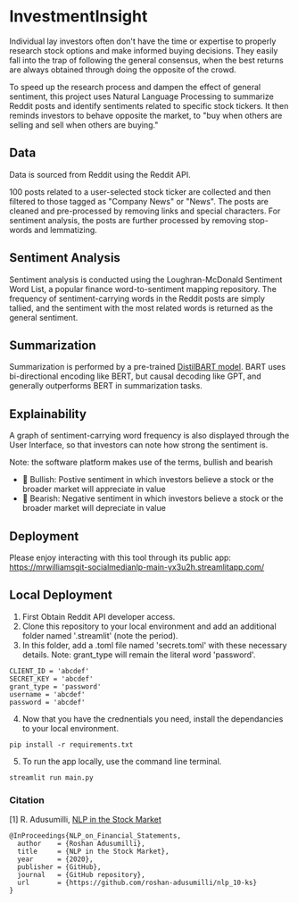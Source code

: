 # InvestmentInsight
Individual lay investors often don't have the time or expertise to properly research stock options and make informed buying decisions. They easily fall into the trap of following the general consensus, when the best returns are always obtained through doing the opposite of the crowd.

To speed up the research process and dampen the effect of general sentiment, this project uses Natural Language Processing to summarize Reddit posts and identify sentiments related to specific stock tickers. It then reminds investors to behave opposite  the market, to "buy when others are selling and sell when others are buying."

## Data
Data is sourced from Reddit using the Reddit API. 

100 posts related to a user-selected stock ticker are collected and then filtered to those tagged as "Company News" or "News". The posts are cleaned and pre-processed by removing links and special characters. For sentiment analysis, the posts are further processed by removing stop-words and lemmatizing.

## Sentiment Analysis
Sentiment analysis is conducted using the Loughran-McDonald Sentiment Word List, a popular finance word-to-sentiment mapping repository. The frequency of sentiment-carrying words in the Reddit posts are simply tallied, and the sentiment with the most related words is returned as the general sentiment. 

## Summarization
Summarization is performed by a pre-trained [DistilBART model](https://huggingface.co/sshleifer/distilbart-cnn-12-6). BART uses bi-directional encoding like BERT, but causal decoding like GPT​, and generally outperforms BERT in summarization tasks.

## Explainability
A graph of sentiment-carrying word frequency is also displayed through the User Interface, so that investors can note how strong the sentiment is.

Note: the software platform makes use of the terms, bullish and bearish
* 🐂 Bullish: Postive sentiment in which investors believe a stock or the broader market will appreciate in value
* 🐻 Bearish: Negative sentiment in which investors believe a stock or the broader market will depreciate in   value

## Deployment
Please enjoy interacting with this tool through its public app:
https://mrwilliamsgit-socialmedianlp-main-yx3u2h.streamlitapp.com/

## Local Deployment
1. First Obtain Reddit API developer access.
2. Clone this repository to your local environment and add an additional folder named '.streamlit' (note the period).
3. In this folder, add a .toml file named 'secrets.toml' with these necessary details. Note: grant_type will remain the literal word 'password'.
```
CLIENT_ID = 'abcdef'
SECRET_KEY = 'abcdef'
grant_type = 'password'
username = 'abcdef'
password = 'abcdef'
```
4. Now that you have the crednentials you need, install the dependancies to your local environment.
```
pip install -r requirements.txt
```
5. To run the app locally, use the command line terminal.
```
streamlit run main.py
```

### Citation
[1] R. Adusumilli, [NLP in the Stock Market](/https://github.com/roshan-adusumilli/nlp_10-ks)

```
@InProceedings{NLP_on_Financial_Statements,
  author    = {Roshan Adusumilli},
  title     = {NLP in the Stock Market},
  year      = {2020},
  publisher = {GitHub},
  journal   = {GitHub repository},
  url       = {https://github.com/roshan-adusumilli/nlp_10-ks}
}
```
